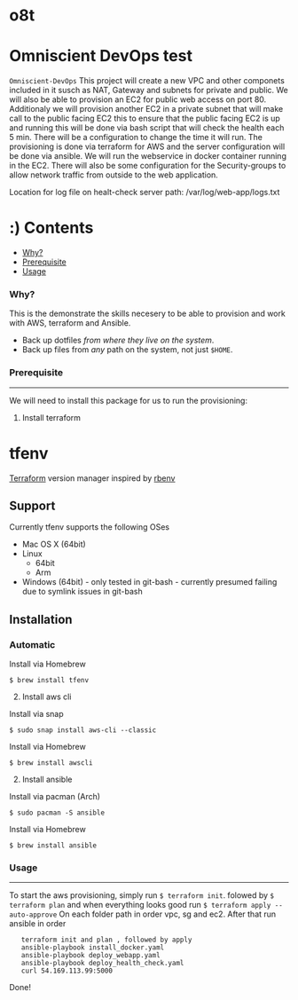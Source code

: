 # o8t
# Omniscient DevOps test

`Omniscient-DevOps` This project will create a new VPC and other componets included in it susch as NAT, Gateway and subnets for private and public. We will also be able to provision an EC2 for public web access on port 80.
Additionaly we will provision another EC2 in a private subnet that will make call to the public facing EC2 this to ensure that the public facing EC2 is up and running this will be done via bash script that will check the health each 5 min. 
There will be a configuration to change the time it will run.
The provisioning is done via terraform for AWS and the server configuration will be done via ansible. We will run the webservice in docker container running in the EC2.
There will also be some configuration for the Security-groups to allow network traffic from outside to the web application.

Location for log file on healt-check server path: /var/log/web-app/logs.txt

:)
Contents
========

 * [Why?](#why)
 * [Prerequisite](#prerequisite)
 * [Usage](#usage)


### Why?

This is the demonstrate the skills necesery to be able to provision and work with AWS, terraform and Ansible.

+ Back up dotfiles _from where they live on the system_.
+ Back up files from _any_ path on the system, not just `$HOME`.

### Prerequisite
---

We will need to install this package for us to run the provisioning:

1. Install terraform
# tfenv

[Terraform](https://www.terraform.io/) version manager inspired by [rbenv](https://github.com/rbenv/rbenv)

## Support

Currently tfenv supports the following OSes

- Mac OS X (64bit)
- Linux
  - 64bit
  - Arm
- Windows (64bit) - only tested in git-bash - currently presumed failing due to symlink issues in git-bash

## Installation

### Automatic

Install via Homebrew

```console
$ brew install tfenv
```

2. Install aws cli 

Install via snap 

```console
$ sudo snap install aws-cli --classic
```

Install via Homebrew

```console
$ brew install awscli
```

2. Install ansible 

Install via pacman (Arch) 

```console
$ sudo pacman -S ansible
```

Install via Homebrew

```console
$ brew install ansible
```

### Usage
---

To start the aws provisioning, simply run `$ terraform init`. folowed by `$ terraform plan` and when everything looks good run `$ terraform apply --auto-approve`
On each folder path in order vpc, sg and ec2. After that run ansible in order 

```git clone --this repo
   terraform init and plan , followed by apply
   ansible-playbook install_docker.yaml
   ansible-playbook deploy_webapp.yaml
   ansible-playbook deploy_health_check.yaml
   curl 54.169.113.99:5000
```
Done! 
